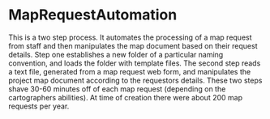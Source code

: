 # MapRequestAutomation
This is a two step process. It automates the processing of a map request from staff and then manipulates the map document based on their request details. Step one establishes a new folder of a particular naming convention, and loads the folder with template files. The second step reads a text file, generated from a map request web form, and manipulates the project map document according to the requestors details. These two steps shave 30-60 minutes off of each map request (depending on the cartographers abilities). At time of creation there were about 200 map requests per year.
